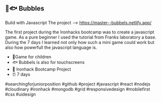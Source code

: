 ## 🌊🐟 Bubbles
Build with Javascript 
The project --> https://master--bubbels.netlify.app/

The first project during the Ironhacks bootcamp was to create a javascript game. As a pure beginner I used the tutorial from Franks laboratory a base. During the 7 days I learned not only how such a mini game could work but also how powerfull the javascript language is.

*  🧒Game for children 
*  🐟 Bubbels is also for touchscreens 
*  🚀 Ironhack Bootcamp Project 
*  ⏰ 7 days


#searchingforjuniorposition #github #project #javascript #react #nodejs #cloudinary #ironhack #mongodb #grid #responsivedesign #mobilefirst #css #uidesign
